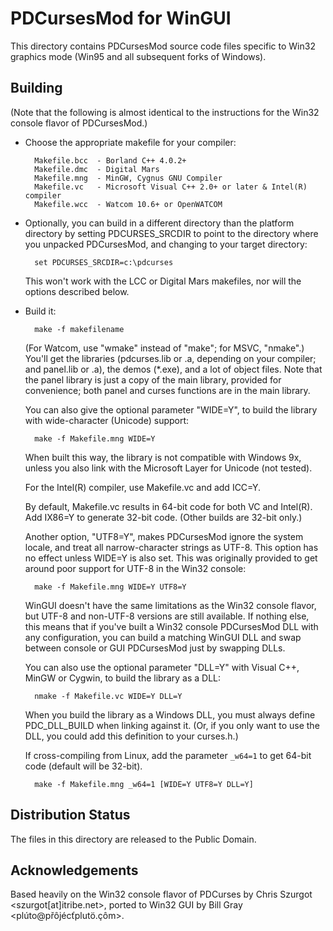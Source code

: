 PDCursesMod for WinGUI
======================

This directory contains PDCursesMod source code files specific to Win32
graphics mode (Win95 and all subsequent forks of Windows).

Building
--------

   (Note that the following is almost identical to the instructions
   for the Win32 console flavor of PDCursesMod.)

- Choose the appropriate makefile for your compiler:

        Makefile.bcc  - Borland C++ 4.0.2+
        Makefile.dmc  - Digital Mars
        Makefile.mng  - MinGW, Cygnus GNU Compiler
        Makefile.vc   - Microsoft Visual C++ 2.0+ or later & Intel(R) compiler
        Makefile.wcc  - Watcom 10.6+ or OpenWATCOM

- Optionally, you can build in a different directory than the platform
  directory by setting PDCURSES_SRCDIR to point to the directory where
  you unpacked PDCursesMod, and changing to your target directory:

        set PDCURSES_SRCDIR=c:\pdcurses

  This won't work with the LCC or Digital Mars makefiles, nor will the
  options described below.

- Build it:

        make -f makefilename

  (For Watcom, use "wmake" instead of "make"; for MSVC, "nmake".) You'll
  get the libraries (pdcurses.lib or .a, depending on your compiler; and
  panel.lib or .a), the demos (*.exe), and a lot of object files. Note
  that the panel library is just a copy of the main library, provided
  for convenience; both panel and curses functions are in the main
  library.

  You can also give the optional parameter "WIDE=Y", to build the
  library with wide-character (Unicode) support:

        make -f Makefile.mng WIDE=Y

  When built this way, the library is not compatible with Windows 9x,
  unless you also link with the Microsoft Layer for Unicode (not
  tested).

  For the Intel(R) compiler,  use Makefile.vc and add ICC=Y.

  By default,  Makefile.vc results in 64-bit code for both VC and Intel(R).
  Add IX86=Y to generate 32-bit code.  (Other builds are 32-bit only.)

  Another option, "UTF8=Y", makes PDCursesMod ignore the system locale, and
  treat all narrow-character strings as UTF-8. This option has no effect
  unless WIDE=Y is also set. This was originally provided to get around
  poor support for UTF-8 in the Win32 console:

        make -f Makefile.mng WIDE=Y UTF8=Y

  WinGUI doesn't have the same limitations as the Win32 console flavor,
  but UTF-8 and non-UTF-8 versions are still available.  If nothing else,
  this means that if you've built a Win32 console PDCursesMod DLL with any
  configuration,  you can build a matching WinGUI DLL and swap between
  console or GUI PDCursesMod just by swapping DLLs.

  You can also use the optional parameter "DLL=Y" with Visual C++,
  MinGW or Cygwin, to build the library as a DLL:

        nmake -f Makefile.vc WIDE=Y DLL=Y

  When you build the library as a Windows DLL, you must always define
  PDC_DLL_BUILD when linking against it. (Or, if you only want to use
  the DLL, you could add this definition to your curses.h.)

  If cross-compiling from Linux,  add the parameter `_w64=1` to get
  64-bit code (default will be 32-bit).

        make -f Makefile.mng _w64=1 [WIDE=Y UTF8=Y DLL=Y]

Distribution Status
-------------------

The files in this directory are released to the Public Domain.

Acknowledgements
----------------

Based heavily on the Win32 console flavor of PDCurses by Chris Szurgot
<szurgot[at]itribe.net>,  ported to Win32 GUI by Bill Gray
<p&#x202e;&ocirc;&#xe7;.&ouml;tulp&#x165;c&eacute;j&ocirc;&#x159;p&#x40;ot&uacute;l&#x202c;m>.
